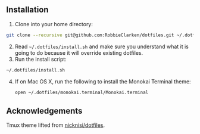 ## Installation

1. Clone into your home directory:

  ```bash
  git clone --recursive git@github.com:RobbieClarken/dotfiles.git ~/.dotfiles
  ```

2. Read `~/.dotfiles/install.sh` and make sure you understand what it is going to
   do because it will override existing dotfiles.
3. Run the install script:

  ```bash
  ~/.dotfiles/install.sh
  ```

4. If on Mac OS X, run the following to install the Monokai Terminal theme:

   ```bash
   open ~/.dotfiles/monokai.terminal/Monokai.terminal
   ```

## Acknowledgements

Tmux theme lifted from [nicknisi/dotfiles](https://github.com/nicknisi/dotfiles).
